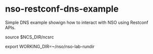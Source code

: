 # nso-restconf-dns-example

Simple DNS example showign how to interact with NSO using Restconf APIs.

source $NCS_DIR/ncsrc

export WORKING_DIR=~/nso/nso-lab-rundir

<!-- export WORKING_DIR=~/nso-lab-rundir -->
